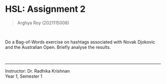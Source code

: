 # HSL: Assignment 2

> Arghya Roy
> (2021115008)
<br>

Do a Bag-of-Words exercise on hashtags associated with Novak Djokovic and the Australian Open. Briefly analyse the results. 

<br>

---

Instructor: Dr. Radhika Krishnan
<br>
Year 1, Semester 1
